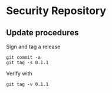 # Security Repository
## Update procedures
Sign and tag a release
```
git commit -a
git tag -s 0.1.1
```

Verify with
```
git tag -v 0.1.1
```
